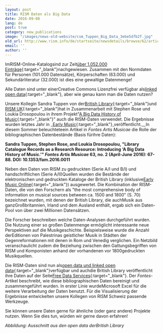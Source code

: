 ```yaml
---
layout: post
title: RISM Daten als Big Data
date: 2016-09-08
lang: de
post: true
category: new_publications
image: "/images/news-old-website/csm_Tuppen_Big_Data_3ebe5dfb2f.jpg"
old_url: http://www.rism.info/de/startseite/newsdetails/browse/62/article/64/rism-data-big-data.html
email: ''
author: ''
---
```


ImRISM-Online-Katalogsind zur Zeit[über 1.052.000 Einträge](https://opac.rism.info/search?View=rism&q=*&Language=de){:target="_blank"}nachgewiesen. Zusammen mit den Normdaten für Personen (101.000 Datensätze), Körperschaften (63.000) und Sekundärliteratur (32.000) ist dies eine gewaltige Datenmenge!

Alle Daten sind unter einerCreative Commons Lizenzfrei verfügbar als[linked open data](https://opac.rism.info/index.php?id=8&L=0&id=8){:target="_blank"}, aber wie genau kann man die Daten nutzen?

Unsere Kollegin Sandra Tuppen von der[British Library](http://www.bl.uk/){:target="_blank"}und [RISM UK](http://www.rism.org.uk/){:target="_blank"}hat in Zusammenarbeit mit Stephen Rose und Loukia Drosopoulou in ihrem Projekt"[A Big Data History of Music](/library_stocks/2014/04/28/rism-and-big-data.html){:target="_blank"}" auch die RISM-Daten verwendet. Die Ergebnisse wurden letztes Jahr in _[Early Music](http://em.oxfordjournals.org/content/early/2015/09/02/em.cav071){:target="_blank"}_veröffentlicht.__In diesem Sommer beleuchteteein Artikel in _Fontes Artis Musicae_ die Rolle der bibliographischen Datenbestände (Basis fürihre Daten):

**Sandra Tuppen, Stephen Rose, and Loukia Drosopoulou, "Library Catalogue Records as a Research Resource: Introducing ‘A Big Data History of Music.’" _Fontes Artis Musicae_ 63, no. 2 (April-June 2016): 67-88. DOI: 10.1353/fam.2016.0011**

Neben den Daten von RISM zu gedruckten (Serie A/I und B/I) und handschriftlichen (Serie A/II)Quellen wurden die Bestände der elektronischen und gedruckten Kataloge der British Library (inklusive[Early Music Online](https://www.royalholloway.ac.uk/music/research/earlymusiconline/home.aspx){:target="_blank"}) ausgewertet. Die Kombination der RISM-Daten, die von den Forschern als "the most comprehensive body of information on musical sources between ca. 1500 and 1800" (S. 70) bezeichnet wurden, mit denen der British Library, die auchMusik aus ganzGroßbritannien, Irland und dem Ausland enthält, ergab sich ein Daten-Pool von über zwei Millionen Datensätzen.

Die Forscher beschreiben welche Daten-Analysen durchgeführt wurden. Die Nutzung einer so großen Datenmenge ermöglicht interessante neue Perspektiven auf die Musikgeschichte. Beispielsweise wurde die Anzahl derEditionen von Palestrinas geistlicher Musik in Städten der Gegenreformationen mit denen in Rom und Venedig verglichen. Ein Netzbild veranschaulicht zudem die Beziehung zwischen den Gattungsbegriffen von RISM und Komponisten anhand der vorhandenen vor 1800gedruckten Musikquellen.

Die RISM-Daten sind nun als[open data und linked open data](https://opac.rism.info/index.php?id=8&L=0&id=8){:target="_blank"}verfügbar und auchdie British Library veröffentlicht ihre Daten auf der Seite[Free Data Services](http://www.bl.uk/bibliographic/download.html){:target="_blank"}. Der _Fontes_-Artikel beschreibt, wie diese bibliographischen Daten bereinigt und zusammengeführt wurden. In erster Linie wurdeMicrosoft Excel für die weitere Verarbeitung der Daten benutzt. Für die Visualisierung der Ergebnisse entwickelten unsere Kollegen von RISM Schweiz passende Werkzeuge.

Sie können unsere Daten gerne für ähnliche (oder ganz andere) Projekte nutzen. Wenn Sie dies tun, würden wir gerne davon erfahren!

_Abbildung: Ausschnitt aus den open data derBritish Library_


